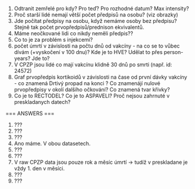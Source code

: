 1. Odtranit zemřelé pro kdy? Pro teď? Pro rozhodné datum? Max intensity?
2. Proč starší lidé nemají větší počet předpisů na osobu? (viz obrazky)
3. Jde počítat předpisy na osobu, když nemáme osoby bez předpisu? Stejně tak počet prvopředpisů/prednison ekvivalentů.
4. Máme neočkované lidi co nikdy neměli předpis??
5. Co to je za problém s injekcemi?
6. počet úmrtí v závislosti na počtu dnů od vakcíny - na co se to vůbec dívám (+vyskočení v 100 dnu)? Kde je to HVE? Udělat to přes person-years? Jde to?
7. V CPZP jsou lidé co mají vakcínu klidně 30 dnů po smrti (např. id: 24572)
8. Graf prvopředpis kortikoidů v závislosti na čase od první dávky vakcíny - co znamená Drtivý propad na konci ? Co znamenájí nulové prvopředpisy v okolí dalšího očkování? Co znamená tvar křivky?
9. Co je to RECTODEL? Co je to ASPAVELI? Proč nejsou zahrnuté v preskladanych datech?


=== ANSWERS ===
1. ???
2. ???
3. ???
4. Ano máme. V obou datasetech.
5. ???
6. ???
7. V raw CPZP data jsou pouze rok a měsíc úmrtí -> tudíž v preskladane je vždy 1. den v měsíci.
8. ???
9. ???